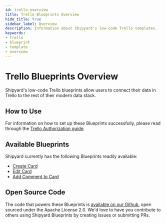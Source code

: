```yaml
---
id: trello-overview
title: Trello Blueprints Overview
hide_title: true
sidebar_label: Overview
description: Information about Shipyard's low-code Trello templates.
keywords:
- trello
- blueprint
- template
- overview
---
```


# Trello Blueprints Overview

Shipyard's low-code Trello blueprints allow users to connect their data in Trello to the rest of their modern data stack.


## How to Use
For information on how to set up these Blueprints successfully, please read through the [Trello Authorization guide](trello-authorization.md).


## Available Blueprints
Shipyard currently has the following Blueprints readily available: 
- [Create Card](trello-create-card.md)
- [Edit Card](trello-edit-card.md)
- [Add Comment to Card](trello-add-comment.md)

## Open Source Code
The code that powers these Blueprints is [available on our Github](https://github.com/shipyardapp/shipyard-blueprints/tree/main/shipyard_blueprints/trello), open sourced under the Apache License 2.0. We'd love to have you contribute to others using Shipyard Blueprints by creating issues or submitting PRs.
